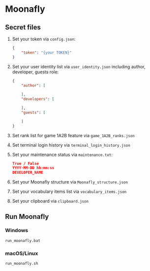 # Moonafly

## Secret files

1. Set your token via `config.json`:

    ```json
    {
        "token": "{your TOKEN}"
    }
    ```

2. Set your user identity list via `user_identity.json` including author, developer, guests role:

    ```json
    {
        "author": [
            
        ],
        "developers": [

        ],
        "guests": [

        ]
    }
    ```

3. Set rank list for game 1A2B feature via `game_1A2B_ranks.json`

4. Set terminal login history via `terminal_login_history.json`

5. Set your maintenance status via `maintenance.txt`:

    ```json
    True / False
    YYYY-MM-DD hh:mm:ss
    DEVELOPER_NAME
    ```

6. Set your Moonafly structure via `Moonafly_structure.json`

7. Set your vocabulary items list via `vocabulary_items.json`

8. Set your clipboard via `clipboard.json`

## Run Moonafly

### Windows

```bat
run_moonafly.bat
```

### macOS/Linux

```bash
run_moonafly.sh
```
